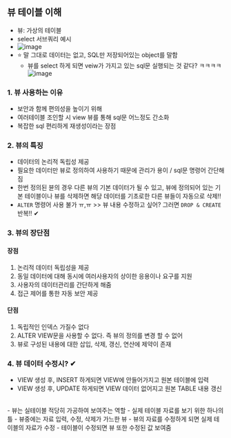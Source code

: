 ## 뷰 테이블 이해
- 뷰: 가상의 테이블
- select 서브쿼리 예시
- ![image](https://user-images.githubusercontent.com/61215550/163899743-bec92ba8-3c2c-4ced-8c69-cdce706bc598.png)
- ⭐ 말 그대로 데이터는 없고, SQL만 저장되어있는 object를 말함
  - 뷰를 select 하게 되면 veiw가 가지고 있는 sql문 실행되는 것 같다? ㅋㅋㅋㅋ
![image](https://user-images.githubusercontent.com/61215550/163899859-77e8b9d8-8573-4b35-8d49-ba2702485031.png)

### 1. 뷰 사용하는 이유
- 보안과 함께 편의성을 높이기 위해
- 여러테이블 조인할 시 view 뷰를 통해 sql문 어느정도 간소화
- 복잡한 sql 편리하게 재생성이라는 장점

### 2. 뷰의 특징
- 데이터의 논리적 독립성 제공
- 필요한 데이터만 뷰로 정의하여 사용하기 때문에 관리가 용이 / sql문 명령어 간단해짐
- 한번 정의된 뷴의 경우 다른 뷰의 기본 데이터가 될 수 있고, 뷰에 정의되어 있는 기본 테이블이나 뷰를 삭제하면 해당 데이터를 기초로한 다른 뷰들이 자동으로 삭제!!
- `ALTER` 명령어 사용 불가 ㅠ,ㅠ >> 뷰 내용 수정하고 싶어? 그러면 `DROP & CREATE` 반복!! ✔

### 3. 뷰의 장단점
#### 장점
1. 논리적 데이터 독립성을 제공
2. 동일 데이터에 대해 동시에 여러사용자의 상이한 응용이나 요구를 지원
3. 사용자의 데이터관리를 간단하게 해줌
4. 접근 제어를 통한 자동 보안 제공

#### 단점
1. 독립적인 인덱스 가질수 없다 
2. ALTER VIEW문을 사용할 수 없다. 즉 뷰의 정의를 변경 할 수 없어
3. 뷰로 구성된 내용에 대한 삽입, 삭제, 갱신, 연산에 제약이 존재

### 4. 뷰 데이터 수정시? ✔
- VIEW 생성 후, INSERT 하게되면 VIEW에 안들어가지고 원본 테이블에 입력
- VIEW 생성 후, UPDATE 하게되면 VIEW 데이터 없어지고 원본 TABLE 내용 갱신
<BR>
- 뷰는 실테이블 적당히 가공하여 보여주는 역할
- 실제 테이블 자료를 보기 위한 하나의 틀 
- 뷰중에는 자료 입력, 수정, 삭제가 가느한 뷰
- 뷰의 자료를 수정하게 되면 실제 테이블의 자료가 수정
- 테이블이 수정되면 뷰 또한 수정된 값 보여줌 
